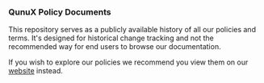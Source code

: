 ### QunuX Policy Documents

This repository serves as a publicly available history of all our policies and terms. It's designed for historical change tracking and not the recommended way for end users to browse our documentation.

If you wish to explore our policies we recommend you view them on our [website](https://qunux.com) instead.
